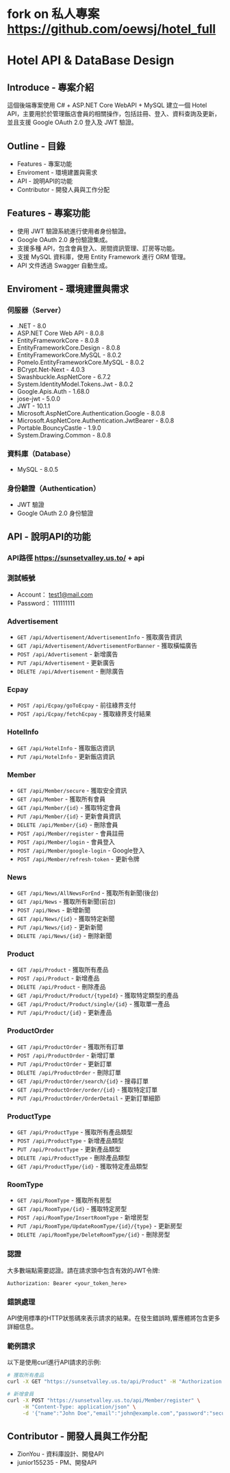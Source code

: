 # fork on 私人專案 https://github.com/oewsj/hotel_full

# Hotel API & DataBase Design

## Introduce - 專案介紹
這個後端專案使用 C# + ASP.NET Core WebAPI + MySQL 建立一個 Hotel API，主要用於於管理飯店會員的相關操作，包括註冊、登入、資料查詢及更新，並且支援 Google OAuth 2.0 登入及 JWT 驗證。

## Outline - 目錄
- Features - 專案功能
- Enviroment - 環境建置與需求
- API - 說明API的功能
- Contributor - 開發人員與工作分配

## Features - 專案功能
- 使用 JWT 驗證系統進行使用者身份驗證。
- Google OAuth 2.0 身份驗證集成。
- 支援多種 API，包含會員登入、房間資訊管理、訂房等功能。
- 支援 MySQL 資料庫，使用 Entity Framework 進行 ORM 管理。
- API 文件透過 Swagger 自動生成。

## Enviroment - 環境建置與需求
### 伺服器（Server）
- .NET - 8.0
- ASP.NET Core Web API - 8.0.8
- EntityFrameworkCore - 8.0.8
- EntityFrameworkCore.Design - 8.0.8
- EntityFrameworkCore.MySQL - 8.0.2
- Pomelo.EntityFrameworkCore.MySQL - 8.0.2
- BCrypt.Net-Next - 4.0.3
- Swashbuckle.AspNetCore - 6.7.2
- System.IdentityModel.Tokens.Jwt - 8.0.2
- Google.Apis.Auth - 1.68.0
- jose-jwt - 5.0.0
- JWT - 10.1.1
- Microsoft.AspNetCore.Authentication.Google - 8.0.8
- Microsoft.AspNetCore.Authentication.JwtBearer - 8.0.8
- Portable.BouncyCastle - 1.9.0
- System.Drawing.Common - 8.0.8

### 資料庫（Database）
- MySQL - 8.0.5

### 身份驗證（Authentication）
- JWT 驗證
- Google OAuth 2.0 身份驗證

## API - 說明API的功能
### API路徑 https://sunsetvalley.us.to/ + api
### 測試帳號 
- Account： test1@mail.com
- Password： 111111111

### Advertisement

- `GET /api/Advertisement/AdvertisementInfo` - 獲取廣告資訊
- `GET /api/Advertisement/AdvertisementForBanner` - 獲取橫幅廣告
- `POST /api/Advertisement` - 新增廣告
- `PUT /api/Advertisement` - 更新廣告
- `DELETE /api/Advertisement` - 刪除廣告

### Ecpay

- `POST /api/Ecpay/goToEcpay` - 前往綠界支付
- `POST /api/Ecpay/fetchEcpay` - 獲取綠界支付結果

### HotelInfo

- `GET /api/HotelInfo` - 獲取飯店資訊
- `PUT /api/HotelInfo` - 更新飯店資訊

### Member

- `GET /api/Member/secure` - 獲取安全資訊
- `GET /api/Member` - 獲取所有會員
- `GET /api/Member/{id}` - 獲取特定會員
- `PUT /api/Member/{id}` - 更新會員資訊
- `DELETE /api/Member/{id}` - 刪除會員
- `POST /api/Member/register` - 會員註冊
- `POST /api/Member/login` - 會員登入
- `POST /api/Member/google-login` - Google登入
- `POST /api/Member/refresh-token` - 更新令牌

### News

- `GET /api/News/AllNewsForEnd` - 獲取所有新聞(後台)
- `GET /api/News` - 獲取所有新聞(前台)
- `POST /api/News` - 新增新聞
- `GET /api/News/{id}` - 獲取特定新聞
- `PUT /api/News/{id}` - 更新新聞
- `DELETE /api/News/{id}` - 刪除新聞

### Product

- `GET /api/Product` - 獲取所有產品
- `POST /api/Product` - 新增產品
- `DELETE /api/Product` - 刪除產品
- `GET /api/Product/Product/{typeId}` - 獲取特定類型的產品
- `GET /api/Product/Product/single/{id}` - 獲取單一產品
- `PUT /api/Product/{id}` - 更新產品

### ProductOrder

- `GET /api/ProductOrder` - 獲取所有訂單
- `POST /api/ProductOrder` - 新增訂單
- `PUT /api/ProductOrder` - 更新訂單
- `DELETE /api/ProductOrder` - 刪除訂單
- `GET /api/ProductOrder/search/{id}` - 搜尋訂單
- `GET /api/ProductOrder/order/{id}` - 獲取特定訂單
- `PUT /api/ProductOrder/OrderDetail` - 更新訂單細節

### ProductType

- `GET /api/ProductType` - 獲取所有產品類型
- `POST /api/ProductType` - 新增產品類型
- `PUT /api/ProductType` - 更新產品類型
- `DELETE /api/ProductType` - 刪除產品類型
- `GET /api/ProductType/{id}` - 獲取特定產品類型

### RoomType

- `GET /api/RoomType` - 獲取所有房型
- `GET /api/RoomType/{id}` - 獲取特定房型
- `POST /api/RoomType/InsertRoomType` - 新增房型
- `PUT /api/RoomType/UpdateRoomType/{id}/{type}` - 更新房型
- `DELETE /api/RoomType/DeleteRoomType/{id}` - 刪除房型

### 認證

大多數端點需要認證。請在請求頭中包含有效的JWT令牌:

```
Authorization: Bearer <your_token_here>
```

### 錯誤處理

API使用標準的HTTP狀態碼來表示請求的結果。在發生錯誤時,響應體將包含更多詳細信息。

### 範例請求

以下是使用curl進行API請求的示例:

```bash
# 獲取所有產品
curl -X GET "https://sunsetvalley.us.to/api/Product" -H "Authorization: Bearer YOUR_TOKEN"

# 新增會員
curl -X POST "https://sunsetvalley.us.to/api/Member/register" \
     -H "Content-Type: application/json" \
     -d '{"name":"John Doe","email":"john@example.com","password":"securepass"}'
```

## Contributor - 開發人員與工作分配
* ZionYou - 資料庫設計、開發API
* junior155235 - PM、開發API

